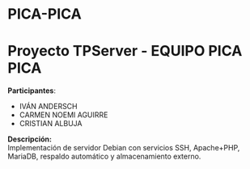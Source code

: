 # PICA-PICA
# Proyecto TPServer - EQUIPO PICA PICA
**Participantes**:
- IVÁN ANDERSCH
- CARMEN NOEMI AGUIRRE
- CRISTIAN ALBUJA

**Descripción:**  
Implementación de servidor Debian con servicios SSH, Apache+PHP, MariaDB, respaldo automático y almacenamiento externo.
